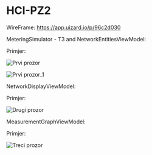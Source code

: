 # HCI-PZ2

WireFrame:  https://app.uizard.io/p/96c2d030

MeteringSimulator - T3 and NetworkEntitiesViewModel:

Primjer: 

![Prvi prozor](https://github.com/MastilovicRadoslav/HCI-PZ2/assets/122049689/6c74ca5a-8a83-425e-aad3-6e34ac08e8ff)

![Prvi prozor_1](https://github.com/MastilovicRadoslav/HCI-PZ2/assets/122049689/c7eb0250-6895-418e-8d35-0538b54214f9)

NetworkDisplayViewModel:

Primjer:

![Drugi prozor](https://github.com/MastilovicRadoslav/HCI-PZ2/assets/122049689/4a1d46cb-bb67-46e4-9a9d-a28e3d8cd435)

MeasurementGraphViewModel:

Primjer:

![Treci prozor](https://github.com/MastilovicRadoslav/HCI-PZ2/assets/122049689/2d953a5d-8a5c-4393-ae7f-c82709e3334e)


        


